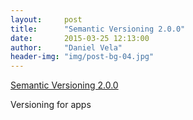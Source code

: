 ```yaml
---
layout:     post
title:      "Semantic Versioning 2.0.0"
date:       2015-03-25 12:13:00
author:     "Daniel Vela"
header-img: "img/post-bg-04.jpg"
---
```


[Semantic Versioning 2.0.0](http://semver.org)

Versioning for apps